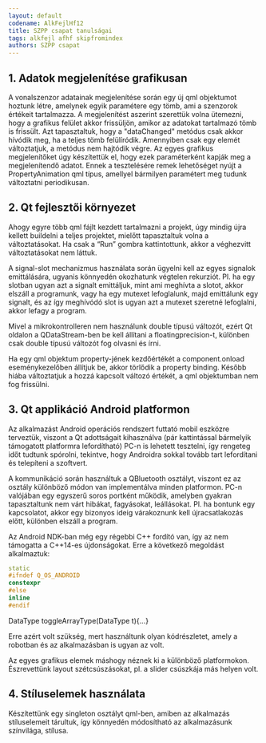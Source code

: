 ```yaml
---
layout: default
codename: AlkFejlHf12
title: SZPP csapat tanulságai
tags: alkfejl afhf skipfromindex
authors: SZPP csapat
---
```


## 1. Adatok megjelenítése grafikusan

A vonalszenzor adatainak megjelenítése során egy új qml objektumot hoztunk létre, amelynek egyik paramétere egy tömb, ami a szenzorok értékeit tartalmazza. A megjelenítést aszerint szerettük volna ütemezni, hogy a grafikus felület akkor frissüljön, amikor az adatokat tartalmazó tömb is frissült. Azt tapasztaltuk, hogy a "dataChanged" metódus csak akkor hívódik meg, ha a teljes tömb felülíródik. Amennyiben csak egy elemét változtatjuk, a metódus nem hajtódik végre.
Az egyes grafikus megjelenítőket úgy készítettük el, hogy ezek paraméterként kapják meg a megjelenítendő adatot. Ennek a    tesztelésére remek lehetőséget nyújt a PropertyAnimation qml típus, amellyel bármilyen paramétert meg tudunk változtatni periodikusan.

## 2.  Qt fejlesztői környezet

Ahogy egyre több qml fájlt kezdett tartalmazni a projekt, úgy mindig újra kellett buildelni a teljes projektet, mielőtt tapasztaltuk volna a változtatásokat. Ha csak a “Run” gombra kattintottunk, akkor a véghezvitt változtatásokat nem láttuk.

A signal-slot mechanizmus használata során ügyelni kell az egyes signalok emittálására, ugyanis könnyedén okozhatunk végtelen rekurziót. Pl. ha egy slotban ugyan azt a signalt emittáljuk, mint ami meghívta a slotot, akkor elszáll a programunk, vagy ha egy mutexet lefoglalunk, majd emittálunk egy signalt, és az így meghívódó slot is ugyan azt a mutexet szeretné lefoglalni, akkor lefagy a program.

Mivel a mikrokontrolleren nem használunk double típusú változót, ezért Qt oldalon a QDataStream-ben be kell állítani a floatingprecision-t, különben csak double típusú változót fog olvasni és írni.

Ha egy qml objektum property-jének kezdőértékét a component.onload eseménykezelőben állítjuk be, akkor törlődik a property binding. Később hiába változtatjuk a hozzá kapcsolt változó értékét, a qml objektumban nem fog frissülni.

## 3.  Qt applikáció Android platformon

Az alkalmazást Android operációs rendszert futtató mobil eszközre terveztük, viszont a Qt adottságait kihasználva (pár kattintással bármelyik támogatott platformra lefordítható) PC-n is lehetett tesztelni, így rengeteg időt tudtunk spórolni, tekintve, hogy Androidra sokkal tovább tart lefordítani és telepíteni a szoftvert.

A kommunikáció során használtuk a QBluetooth osztályt, viszont ez az osztály különböző módon van implementálva minden platformon. PC-n valójában egy egyszerű soros portként működik, amelyben gyakran tapasztaltunk nem várt hibákat, fagyásokat, leállásokat. Pl. ha bontunk egy kapcsolatot, akkor egy bizonyos ideig várakoznunk kell újracsatlakozás előtt, különben elszáll a program.

Az Android NDK-ban még egy régebbi C++ fordító van, így az nem támogatta a C++14-es újdonságokat. Erre a következő megoldást
alkalmaztuk:
```cpp
static
#ifndef Q_OS_ANDROID
constexpr
#else
inline
#endif
```
DataType toggleArrayType(DataType t){...}

Erre azért volt szükség, mert használtunk olyan kódrészletet, amely a robotban és az alkalmazásban is ugyan az volt.

Az egyes grafikus elemek máshogy néznek ki a különböző platformokon. Észrevettünk layout szétcsúszásokat, pl. a slider csúszkája más helyen volt.

## 4.  Stíluselemek használata

Készítettünk egy singleton osztályt qml-ben, amiben az alkalmazás stíluselemeit tárultuk, így könnyedén módosítható az alkalmazásunk színvilága, stílusa.
